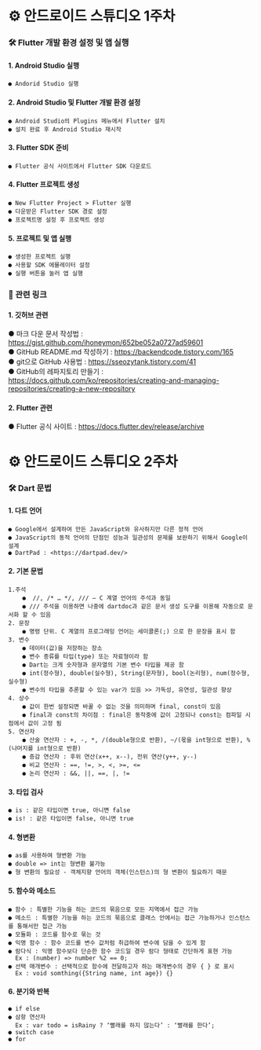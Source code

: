 # ⚙ 안드로이드 스튜디오 1주차
### 🛠️ Flutter 개발 환경 설정 및 앱 실행
#### 1. Android Studio 실행
    ● Andorid Studio 실행
#### 2. Android Studio 및 Flutter 개발 환경 설정
    ● Android Studio의 Plugins 메뉴에서 Flutter 설치
    ● 설치 완료 후 Android Studio 재시작
#### 3. Flutter SDK 준비
    ● Flutter 공식 사이트에서 Flutter SDK 다운로드
#### 4. Flutter 프로젝트 생성
    ● New Flutter Project > Flutter 실행
    ● 다운받은 Flutter SDK 경로 설정
    ● 프로젝트명 설정 후 프로젝트 생성    
#### 5. 프로젝트 및 앱 실행
    ● 생성한 프로젝트 실행
    ● 사용할 SDK 에뮬레이터 설정
    ● 실행 버튼을 눌러 앱 실행

### 🔗 관련 링크
#### 1. 깃허브 관련
● 마크 다운 문서 작성법 : <https://gist.github.com/ihoneymon/652be052a0727ad59601>   
● GitHub README.md 작성하기 : <https://backendcode.tistory.com/165>   
● git으로 GitHub 사용법 : <https://sseozytank.tistory.com/41>   
● GitHub의 레파지토리 만들기 : <https://docs.github.com/ko/repositories/creating-and-managing-repositories/creating-a-new-repository>   
#### 2. Flutter 관련
● Flutter 공식 사이트 : <https://docs.flutter.dev/release/archive>

# ⚙ 안드로이드 스튜디오 2주차
### 🛠️ Dart 문법
#### 1. 다트 언어
    ● Google에서 설계하여 만든 JavaScript와 유사하지만 다른 정적 언어
    ● JavaScript의 동적 언어의 단점인 성능과 일관성의 문제를 보완하기 위해서 Google이 설계
    ● DartPad : <https://dartpad.dev/>
#### 2. 기본 문법 
    1.주석
        ●  //, /* … */, /// – C 계열 언어의 주석과 동일
        ● /// 주석을 이용하면 나중에 dartdoc과 같은 문서 생성 도구를 이용해 자동으로 문서화 할 수 있음
    2. 문장
        ● 명령 단위. C 계열의 프로그래밍 언어는 세미콜론(;) 으로 한 문장을 표시 함
    3. 변수
        ● 데이터(값)을 저장하는 장소
        ● 변수 종류를 타입(type) 또는 자료형이라 함
        ● Dart는 크게 숫자형과 문자열의 기본 변수 타입을 제공 함
        ● int(정수형), double(실수형), String(문자형), bool(논리형), num(정수형,실수형)
        ● 변수의 타입을 추론할 수 있는 var가 있음 >> 가독성, 유연성, 일관성 향상 
    4. 상수
        ● 값이 한번 설정되면 바꿀 수 없는 것을 의미하며 final, const이 있음
        ● final과 const의 차이점 : final은 동작중에 값이 고정되나 const는 컴파일 시점에서 값이 고정 됨
    5. 연산자
        ● 산술 연산자 : +, -, *, /(double형으로 반환), ~/(몫을 int형으로 반환), %(나머지를 int형으로 반환)
        ● 증감 연산자 : 후위 연산(x++, x--), 전위 연산(y++, y--)
        ● 비교 연산자 : ==, !=, >, <, >=, <=
        ● 논리 연산자 : &&, ||, ==, |, !=
#### 3. 타입 검사
    ● is : 같은 타입이면 true, 아니면 false
    ● is! : 같은 타입이면 false, 아니면 true
#### 4. 형변환
    ● as를 사용하여 형변환 가능
    ● double => int는 형변환 불가능
    ● 형 변환의 필요성 - 객체지향 언어의 객체(인스턴스)의 형 변환이 필요하기 때문 
#### 5. 함수와 메소드
    ● 함수 : 특별한 기능을 하는 코드의 묶음으로 모든 지역에서 접근 가능
    ● 메소드 : 특별한 기능을 하는 코드의 묶음으로 클래스 안에서는 접근 가능하거나 인스턴스를 통해서만 접근 가능
    ● 모듈화 : 코드를 함수로 묶는 것
    ● 익명 함수 : 함수 코드를 변수 값처럼 취급하여 변수에 담을 수 있게 함
    ● 람다식 : 익명 함수보다 단순한 함수 코드일 경우 람다 형태로 간단하게 표현 가능 
      Ex : (number) => number %2 == 0;
    ● 선택 매개변수 : 선택적으로 함수에 전달하고자 하는 매개변수의 경우 { } 로 표시
      Ex : void somthing({String name, int age}) {}
#### 6. 분기와 반복
    ● if else
    ● 삼항 연산자
      Ex : var todo = isRainy ? ‘빨래를 하지 않는다’ : ‘빨래를 한다’;
    ● switch case
    ● for
